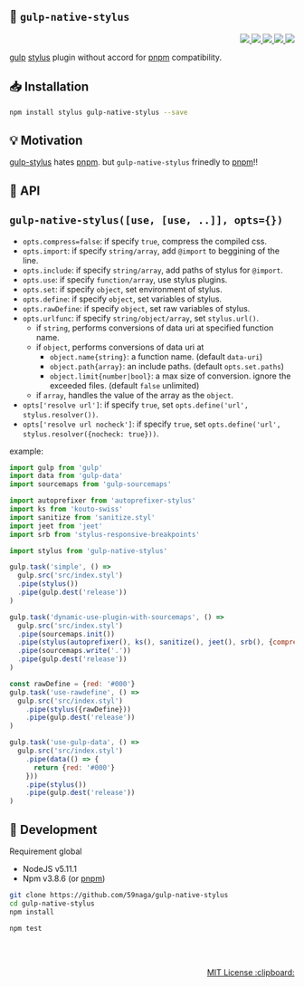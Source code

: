 :straight_ruler: `gulp-native-stylus`
---
<p align="right">
  <a href="https://npmjs.org/package/gulp-native-stylus">
    <img src="https://img.shields.io/npm/v/gulp-native-stylus.svg?style=flat-square">
  </a>
  <a href="https://travis-ci.org/59naga/gulp-native-stylus">
    <img src="http://img.shields.io/travis/59naga/gulp-native-stylus.svg?style=flat-square">
  </a>
  <a href="https://codeclimate.com/github/59naga/gulp-native-stylus/coverage">
    <img src="https://img.shields.io/codeclimate/github/59naga/gulp-native-stylus.svg?style=flat-square">
  </a>
  <a href="https://codeclimate.com/github/59naga/gulp-native-stylus">
    <img src="https://img.shields.io/codeclimate/coverage/github/59naga/gulp-native-stylus.svg?style=flat-square">
  </a>
  <a href="https://gemnasium.com/59naga/gulp-native-stylus">
    <img src="https://img.shields.io/gemnasium/59naga/gulp-native-stylus.svg?style=flat-square">
  </a>
</p>

[gulp](https://github.com/gulpjs/gulp#readme) [stylus](https://github.com/stylus/stylus#readme) plugin without accord for [pnpm] compatibility.

:inbox_tray: Installation
---
```bash
npm install stylus gulp-native-stylus --save
```

:bulb: Motivation
---
[gulp-stylus](https://github.com/stevelacy/gulp-stylus#readme) hates [pnpm].
but `gulp-native-stylus` frinedly to [pnpm]!!

[pnpm]: https://github.com/rstacruz/pnpm#readme

:scroll: API
---

## `gulp-native-stylus([use, [use, ..]], opts={})`

* `opts.compress=false`: if specify `true`, compress the compiled css.
* `opts.import`: if specify `string/array`, add `@import` to beggining of the line.
* `opts.include`: if specify `string/array`, add paths of stylus for `@import`.
* `opts.use`: if specify `function/array`, use stylus plugins.
* `opts.set`: if specify `object`, set environment of stylus.
* `opts.define`: if specify `object`, set variables of stylus.
* `opts.rawDefine`: if specify `object`, set raw variables of stylus.
* `opts.urlfunc`: if specify `string/object/array`, set `stylus.url()`.
  * if `string`, performs conversions of data uri at specified function name.
  * if `object`, performs conversions of data uri at
    * `object.name{string}`: a function name. (default `data-uri`)
    * `object.path{array}`: an include paths. (default `opts.set.paths`)
    * `object.limit{number|bool}`: a max size of conversion. ignore the exceeded files. (default `false` unlimited)
  * if `array`, handles the value of the array as the `object`.
* `opts['resolve url']`: if specify `true`, set `opts.define('url', stylus.resolver())`.
* `opts['resolve url nocheck']`: if specify `true`, set `opts.define('url', stylus.resolver({nocheck: true}))`.

example:

```js
import gulp from 'gulp'
import data from 'gulp-data'
import sourcemaps from 'gulp-sourcemaps'

import autoprefixer from 'autoprefixer-stylus'
import ks from 'kouto-swiss'
import sanitize from 'sanitize.styl'
import jeet from 'jeet'
import srb from 'stylus-responsive-breakpoints'

import stylus from 'gulp-native-stylus'

gulp.task('simple', () =>
  gulp.src('src/index.styl')
  .pipe(stylus())
  .pipe(gulp.dest('release'))
)

gulp.task('dynamic-use-plugin-with-sourcemaps', () =>
  gulp.src('src/index.styl')
  .pipe(sourcemaps.init())
  .pipe(stylus(autoprefixer(), ks(), sanitize(), jeet(), srb(), {compress: true}))
  .pipe(sourcemaps.write('.'))
  .pipe(gulp.dest('release'))
)

const rawDefine = {red: '#000'}
gulp.task('use-rawdefine', () =>
  gulp.src('src/index.styl')
    .pipe(stylus({rawDefine}))
    .pipe(gulp.dest('release'))
)

gulp.task('use-gulp-data', () =>
  gulp.src('src/index.styl')
    .pipe(data(() => {
      return {red: '#000'}
    }))
    .pipe(stylus())
    .pipe(gulp.dest('release'))
)
```

:wrench: Development
---
Requirement global
* NodeJS v5.11.1
* Npm v3.8.6 (or [pnpm](https://github.com/rstacruz/pnpm))

```bash
git clone https://github.com/59naga/gulp-native-stylus
cd gulp-native-stylus
npm install

npm test
```

<br><br>
<p align="right">
  <a href="http://59naga.mit-license.org/">
    MIT License :clipboard:
  </a>
</p>
